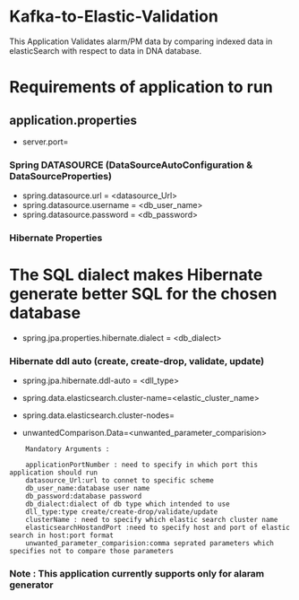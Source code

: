 # Kafka-to-Elastic-Validation

This Application Validates alarm/PM data by comparing indexed data in elasticSearch with respect to data in DNA database.

# Requirements of application to run

## application.properties

* server.port=<applicationPortNumber>

### Spring DATASOURCE (DataSourceAutoConfiguration & DataSourceProperties)
* spring.datasource.url = <datasource_Url>
* spring.datasource.username = <db_user_name>
* spring.datasource.password = <db_password>


### Hibernate Properties
# The SQL dialect makes Hibernate generate better SQL for the chosen database
* spring.jpa.properties.hibernate.dialect = <db_dialect>

### Hibernate ddl auto (create, create-drop, validate, update)
* spring.jpa.hibernate.ddl-auto = <dll_type>

* spring.data.elasticsearch.cluster-name=<elastic_cluster_name>

* spring.data.elasticsearch.cluster-nodes=<elasticsearchHostandPort>

* unwantedComparison.Data=<unwanted_parameter_comparision>

```
	Mandatory Arguments : 
	
	applicationPortNumber : need to specify in which port this application should run
	datasource_Url:url to connet to specific scheme
	db_user_name:database user name
	db_password:database password
	db_dialect:dialect of db type which intended to use
	dll_type:type create/create-drop/validate/update
	clusterName : need to specify which elastic search cluster name
	elasticsearchHostandPort :need to specify host and port of elastic search in host:port format
	unwanted_parameter_comparision:comma seprated parameters which specifies not to compare those parameters
```


### Note : This application currently supports only for alaram generator 


